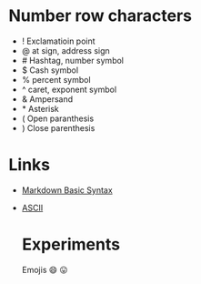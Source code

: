 # Number row characters 
- !  Exclamatioin point
- @  at sign, address sign
- \# Hashtag, number symbol
- $ Cash symbol
- % percent symbol
- ^ caret, exponent symbol
- & Ampersand
- \* Asterisk 
- ( Open paranthesis
- ) Close parenthesis

# Links
- [Markdown Basic Syntax](https://www.markdownguide.org/basic-syntax/)
- [ASCII](https://www.ascii-code.com/)

  # Experiments
  Emojis  :smile:  :stuck_out_tongue: 

